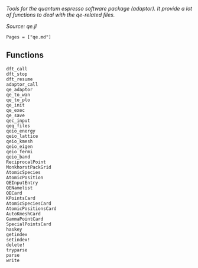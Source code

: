 *Tools for the quantum espresso software package (adaptor). It provide a lot of functions to deal with the qe-related files.*

*Source: qe.jl*

```@index
Pages = ["qe.md"]
```

## Functions

```@docs
dft_call
dft_stop
dft_resume
adaptor_call
qe_adaptor
qe_to_wan
qe_to_plo
qe_init
qe_exec
qe_save
qec_input
qeq_files
qeio_energy
qeio_lattice
qeio_kmesh
qeio_eigen
qeio_fermi
qeio_band
ReciprocalPoint
MonkhorstPackGrid
AtomicSpecies
AtomicPosition
QEInputEntry
QENamelist
QECard
KPointsCard
AtomicSpeciesCard
AtomicPositionsCard
AutoKmeshCard
GammaPointCard
SpecialPointsCard
haskey
getindex
setindex!
delete!
tryparse
parse
write
```
